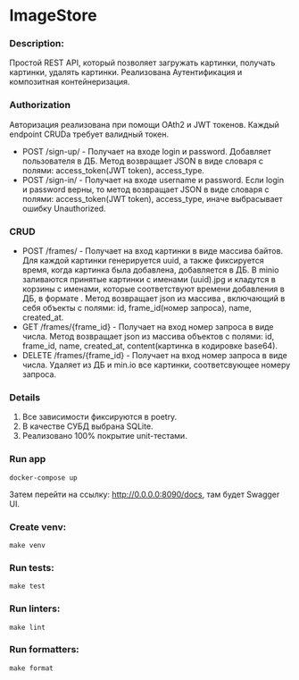# ImageStore

### Description:
Простой REST API, который позволяет загружать картинки, получать картинки, удалять картинки.
Реализована Аутентификация и композитная контейнеризация.

### Authorization
Авторизация реализована при помощи OAth2 и JWT токенов. Каждый endpoint CRUDа требует валидный токен.

- POST /sign-up/ - Получает на входе login и password. Добавляет пользователя в ДБ. Метод возвращает JSON в виде
словаря с полями: access_token(JWT token), access_type.
- POST /sign-in/ - Получает на входе username и password. Если login и password верны, то метод возвращает JSON в виде
словаря с полями: access_token(JWT token), access_type, иначе выбрасывает ошибку Unauthorized.

### CRUD
- POST /frames/ - Получает на вход картинки в виде массива байтов. Для каждой картинки генерируется uuid, а также фиксируется время,
когда картинка была добавлена, добавляется в ДБ. В minio заливаются принятые картинки с именами (uuid).jpg и кладутся
в корзины с именами, которые соответствуют времени добавления в ДБ, в формате <YYYYMMDD>. Метод возвращает json из массива
, включающий в себя объекты с полями: id, frame_id(номер запроса), name, created_at.
- GET /frames/{frame_id} - Получает на вход номер запроса в виде числа. Метод возвращает json из массива объектов с полями:
id, frame_id, name, created_at, content(картинка в кодировке base64).
- DELETE /frames/{frame_id} - Получает на вход номер запроса в виде числа. Удаляет из ДБ и min.io все картинки, 
соответсвующее номеру запроса. 

### Details
1. Все зависимости фиксируются в poetry.
2. В качестве СУБД выбрана SQLite.
3. Реализовано 100% покрытие unit-тестами.

### Run app
    docker-compose up
Затем перейти на ссылку: http://0.0.0.0:8090/docs, там будет Swagger UI.

### Create venv:
    make venv

### Run tests:
    make test

### Run linters:
    make lint

### Run formatters:
    make format
